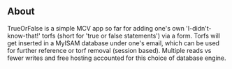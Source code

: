 About
-----

TrueOrFalse is a simple MCV app so far for adding one's own 'I-didn't-know-that!' torfs (short for 'true or false statements') via a form. Torfs will get inserted in a MyISAM database under one's email, which can be used for further reference or torf removal (session based). Multiple reads vs fewer writes and free hosting accounted for this choice of database engine.